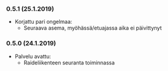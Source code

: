 ### 0.5.1 (25.1.2019)

* Korjattu pari ongelmaa:
    * Seuraava asema, myöhässä/etuajassa aika ei päivittynyt

### 0.5.0 (24.1.2019)

* Palvelu avattu:
    * Raideliikenteen seuranta toiminnassa
